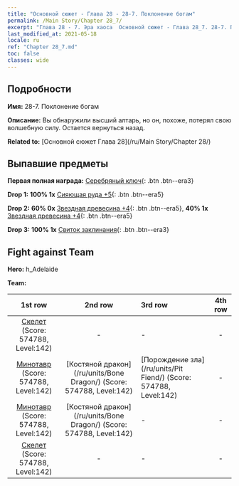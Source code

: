 ```yaml
---
title: "Основной сюжет - Глава 28 - 28-7. Поклонение богам"
permalink: /Main Story/Chapter 28_7/
excerpt: "Глава 28 - 7. Эра хаоса  Основной сюжет - Глава 28_7. 28-7. Поклонение богам"
last_modified_at: 2021-05-18
locale: ru
ref: "Chapter 28_7.md"
toc: false
classes: wide
---
```


## Подробности

 **Имя:** 28-7. Поклонение богам

 **Описание:** Вы обнаружили высший алтарь, но он, похоже, потерял свою волшебную силу. Остается вернуться назад.

 **Related to:** [Основной сюжет Глава 28](/ru/Main Story/Chapter 28/)

## Выпавшие предметы

 **Первая полная награда:** [Серебряный ключ](/ItemsRU/con_693/){: .btn .btn--era3}

 **Drop 1:** **100% 1x** [Сияющая руда +5](/ItemsRU/mat_96/){: .btn .btn--era5}

 **Drop 2:** **60% 0x** [Звездная древесина +4](/ItemsRU/mat_90/){: .btn .btn--era5}, **40% 1x** [Звездная древесина +4](/ItemsRU/mat_90/){: .btn .btn--era5}

 **Drop 3:** **100% 1x** [Свиток заклинания](/ItemsRU/con_694/){: .btn .btn--era3}


## Fight against Team
 **Hero:** h_Adelaide

 **Team:**


  | 1st row | 2nd row | 3rd row | 4th row |
  |:----:|:----:|:----|:----:|
  | [Скелет](/ru/units/Skeleton/) (Score: 574788, Level:142)  | - | - | - |
  | [Минотавр](/ru/units/Minotaur/) (Score: 574788, Level:142)  | [Костяной дракон](/ru/units/Bone Dragon/) (Score: 574788, Level:142)  | [Порождение зла](/ru/units/Pit Fiend/) (Score: 574788, Level:142)  | - |
  | [Минотавр](/ru/units/Minotaur/) (Score: 574788, Level:142)  | [Костяной дракон](/ru/units/Bone Dragon/) (Score: 574788, Level:142)  | - | - |
  | [Скелет](/ru/units/Skeleton/) (Score: 574788, Level:142)  | - | - | - |


